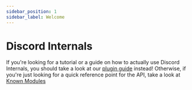 ```yaml
---
sidebar_position: 1
sidebar_label: Welcome
---
```


# Discord Internals

If you're looking for a tutorial or a guide on how to actually use Discord Internals, you should take a look at our [plugin guide](/plugins/) instead! Otherwise, if you're just looking for a quick reference point for the API, take a look at [Known Modules](./modules.md)